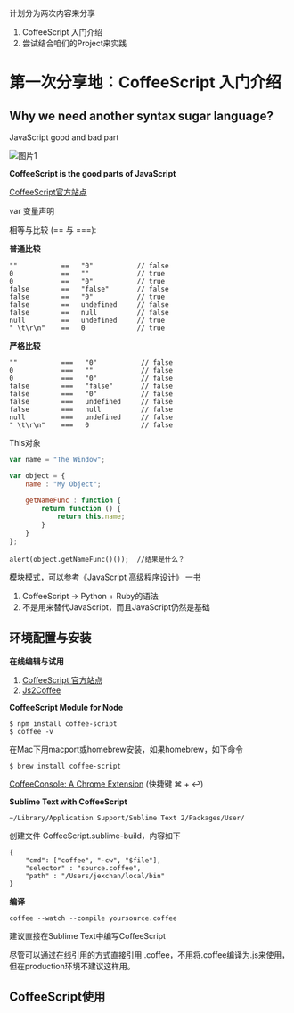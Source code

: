 计划分为两次内容来分享

1. CoffeeScript 入门介绍
2. 尝试结合咱们的Project来实践

第一次分享地：CoffeeScript 入门介绍
===================================


Why we need another syntax sugar language?
----------------------------------------------

JavaScript good and bad part

![图片1](http://secretgeek.net/higgins/image/javascript_good_versus_bad.jpg "Good vs Bad, LOL")

**CoffeeScript is the good parts of JavaScript**

[CoffeeScript官方站点](http://coffeescript.org/)

var 变量声明

相等与比较 (== 与 ===):

**普通比较**
	
	""           ==   "0"           // false
	0            ==   ""            // true
	0            ==   "0"           // true
	false        ==   "false"       // false
	false        ==   "0"           // true
	false        ==   undefined     // false
	false        ==   null          // false
	null         ==   undefined     // true
	" \t\r\n"    ==   0             // true


**严格比较**

	""           ===   "0"           // false
	0            ===   ""            // false
	0            ===   "0"           // false
	false        ===   "false"       // false
	false        ===   "0"           // false
	false        ===   undefined     // false
	false        ===   null          // false
	null         ===   undefined     // false
	" \t\r\n"    ===   0             // false
	

This对象

```javascript
var name = "The Window";

var object = {
	name : "My Object";

	getNameFunc : function {
		return function () {
			return this.name;
		}
	}
};
```

	alert(object.getNameFunc()());  //结果是什么？

模块模式，可以参考《JavaScript 高级程序设计》 一书

1. CoffeeScript -> Python + Ruby的语法
2. 不是用来替代JavaScript，而且JavaScript仍然是基础


环境配置与安装
------------------

**在线编辑与试用**

1. [CoffeeScript 官方站点](http://coffeescript.org/)
2. [Js2Coffee](http://js2coffee.org/)

**CoffeeScript Module for Node**

	$ npm install coffee-script
	$ coffee -v

在Mac下用macport或homebrew安装，如果homebrew，如下命令

	$ brew install coffee-script

[CoffeeConsole: A Chrome Extension](http://snook.ca/archives/browsers/coffeeconsole)
(快捷键 ⌘ + ↩)

**Sublime Text with CoffeeScript**

	~/Library/Application Support/Sublime Text 2/Packages/User/

创建文件 CoffeeScript.sublime-build，内容如下

	{
		"cmd": ["coffee", "-cw", "$file"],
		"selector" : "source.coffee",
		"path" : "/Users/jexchan/local/bin"
	}


**编译**

	coffee --watch --compile yoursource.coffee

建议直接在Sublime Text中编写CoffeeScript

尽管可以通过在线引用的方式直接引用 .coffee，不用将.coffee编译为.js来使用，但在production环境不建议这样用。


CoffeeScript使用
------------------


